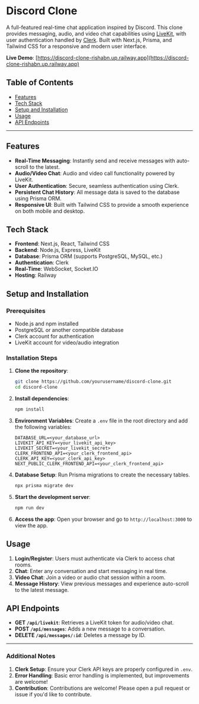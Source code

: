 
# Discord Clone

A full-featured real-time chat application inspired by Discord. This clone provides messaging, audio, and video chat capabilities using [LiveKit](https://livekit.io/), with user authentication handled by [Clerk](https://clerk.dev/). Built with Next.js, Prisma, and Tailwind CSS for a responsive and modern user interface.

**Live Demo**: [https://discord-clone-rishabn.up.railway.app](https://discord-clone-rishabn.up.railway.app)

## Table of Contents
- [Features](#features)
- [Tech Stack](#tech-stack)
- [Setup and Installation](#setup-and-installation)
- [Usage](#usage)
- [API Endpoints](#api-endpoints)

---

## Features

- **Real-Time Messaging**: Instantly send and receive messages with auto-scroll to the latest.
- **Audio/Video Chat**: Audio and video call functionality powered by LiveKit.
- **User Authentication**: Secure, seamless authentication using Clerk.
- **Persistent Chat History**: All message data is saved to the database using Prisma ORM.
- **Responsive UI**: Built with Tailwind CSS to provide a smooth experience on both mobile and desktop.

## Tech Stack

- **Frontend**: Next.js, React, Tailwind CSS
- **Backend**: Node.js, Express, LiveKit
- **Database**: Prisma ORM (supports PostgreSQL, MySQL, etc.)
- **Authentication**: Clerk
- **Real-Time**: WebSocket, Socket.IO
- **Hosting**: Railway

## Setup and Installation

### Prerequisites

- Node.js and npm installed
- PostgreSQL or another compatible database
- Clerk account for authentication
- LiveKit account for video/audio integration

### Installation Steps

1. **Clone the repository**:
   ```bash
   git clone https://github.com/yourusername/discord-clone.git
   cd discord-clone
   ```

2. **Install dependencies**:
   ```bash
   npm install
   ```

3. **Environment Variables**: Create a `.env` file in the root directory and add the following variables:
   ```plaintext
   DATABASE_URL=<your_database_url>
   LIVEKIT_API_KEY=<your_livekit_api_key>
   LIVEKIT_SECRET=<your_livekit_secret>
   CLERK_FRONTEND_API=<your_clerk_frontend_api>
   CLERK_API_KEY=<your_clerk_api_key>
   NEXT_PUBLIC_CLERK_FRONTEND_API=<your_clerk_frontend_api>
   ```

4. **Database Setup**:
   Run Prisma migrations to create the necessary tables.
   ```bash
   npx prisma migrate dev
   ```

5. **Start the development server**:
   ```bash
   npm run dev
   ```

6. **Access the app**: Open your browser and go to `http://localhost:3000` to view the app.

## Usage

1. **Login/Register**: Users must authenticate via Clerk to access chat rooms.
2. **Chat**: Enter any conversation and start messaging in real time.
3. **Video Chat**: Join a video or audio chat session within a room.
4. **Message History**: View previous messages and experience auto-scroll to the latest message.

## API Endpoints

- **GET `/api/livekit`**: Retrieves a LiveKit token for audio/video chat.
- **POST `/api/messages`**: Adds a new message to a conversation.
- **DELETE `/api/messages/:id`**: Deletes a message by ID.

---

### Additional Notes

1. **Clerk Setup**: Ensure your Clerk API keys are properly configured in `.env`.
2. **Error Handling**: Basic error handling is implemented, but improvements are welcome!
3. **Contribution**: Contributions are welcome! Please open a pull request or issue if you'd like to contribute.

